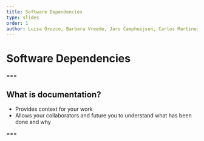 ```yaml
---
title: Software Dependencies
type: slides
order: 1
author: Luisa Orozco, Barbara Vreede, Jaro Camphuijsen, Carlos Martinez, Max Paulus, Robin Richardson
---
```


<!-- .slide: data-state="title" -->

# Software Dependencies

===

<!-- .slide: data-state="standard" -->

## What is documentation?

- Provides context for your work
- Allows your collaborators and future you to understand what has been done and why

===

